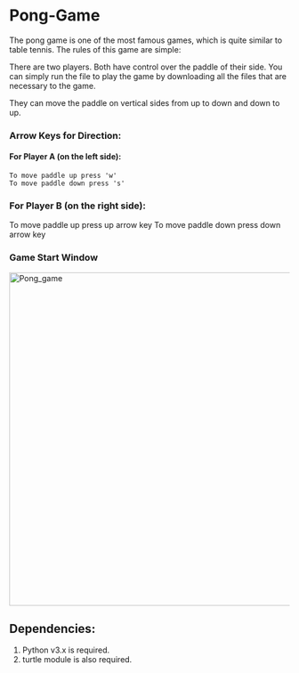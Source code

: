 # Pong-Game
The pong game is one of the most famous games, which is quite similar to table tennis. The rules of this game are simple:

There are two players.
Both have control over the paddle of their side.
You can simply run the file to play the game by downloading all the files that are necessary to the game.

They can move the paddle on vertical sides from up to down and down to up.

### Arrow Keys for Direction:

#### For Player A (on the left side):

	To move paddle up press 'w'
	To move paddle down press 's'
  
### For Player B (on the right side):

  To move paddle up press up arrow key
  To move paddle down press down arrow key

### Game Start Window

<img width="599" alt="Pong_game" src="https://user-images.githubusercontent.com/98991020/191506166-b439776f-ee6f-4f2e-b6a2-74af30642762.png">

## Dependencies:

1. Python v3.x is required.
2. turtle module is also required.
